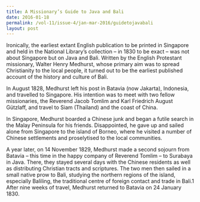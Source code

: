 ```yaml
---
title: A Missionary’s Guide to Java and Bali
date: 2016-01-18
permalink: /vol-11/issue-4/jan-mar-2016/guidetojavabali
layout: post
---
```

Ironically, the earliest extant English publication to be printed in Singapore and held in the National Library’s collection – in 1830 to be exact – was not about Singapore but on Java and Bali. Written by the English Protestant missionary, Walter Henry Medhurst, whose primary aim was to spread Christianity to the local people, it turned out to be the earliest published account of the history and culture of Bali.

In August 1828, Medhurst left his post in Batavia (now Jakarta), Indonesia, and travelled to Singapore. His intention was to meet with two fellow missionaries, the Reverend Jacob Tomlim and Karl Friedrich August Gützlaff, and travel to Siam (Thailand) and the coast of China.

In Singapore, Medhurst boarded a Chinese junk and began a futile search in the Malay Peninsula for his friends. Disappointed, he gave up and sailed alone from Singapore to the island of Borneo, where he visited a number of Chinese settlements and proselytised to the local communities.

A year later, on 14 November 1829, Medhurst made a second sojourn from Batavia – this time in the happy company of Reverend Tomlim – to Surabaya in Java. There, they stayed several days with the Chinese residents as well as distributing Christian tracts and scriptures. The two men then sailed in a small native prow to Bali, studying the northern regions of the island, especially Baliling, the traditional centre of foreign contact and trade in Bali.1 After nine weeks of travel, Medhurst returned to Batavia on 24 January 1830.